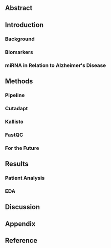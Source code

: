 ## Abstract

## Introduction

### Background

### Biomarkers

### miRNA in Relation to Alzheimer's Disease

## Methods

### Pipeline

### Cutadapt

### Kallisto

### FastQC

### For the Future

## Results

### Patient Analysis

### EDA

## Discussion

## Appendix

## Reference

